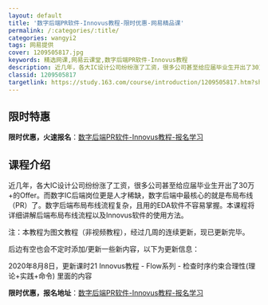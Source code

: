 ```yaml
---
layout: default
title: '数字后端PR软件-Innovus教程-限时优惠-网易精品课'
permalink: /:categories/:title/
categories: wangyi2
tags: 网易提供
cover: 1209505817.jpg
keywords: 精选网课,网易云课堂,数字后端PR软件-Innovus教程
description: 近几年，各大IC设计公司纷纷涨了工资，很多公司甚至给应届毕业生开出了30万+的Offer。而数字IC后端岗位更是人才稀缺
classid: 1209505817
targetlink: https://study.163.com/course/introduction/1209505817.htm?share=1&shareId=1025206652&utm_campaign=share&utm_medium=iphoneShare&utm_source=&utm_u=1025206652
---
```


## 限时特惠

**限时优惠，火速报名**：[数字后端PR软件-Innovus教程-报名学习](https://study.163.com/course/introduction/1209505817.htm?share=1&shareId=1025206652&utm_campaign=share&utm_medium=iphoneShare&utm_source=&utm_u=1025206652)

## 课程介绍

近几年，各大IC设计公司纷纷涨了工资，很多公司甚至给应届毕业生开出了30万+的Offer。而数字IC后端岗位更是人才稀缺，数字后端中最核心的就是布局布线（PR）了。数字后端布局布线流程复杂，且用的EDA软件不容易掌握。本课程将详细讲解后端布局布线流程以及Innovus软件的使用方法。



注：本教程为图文教程（非视频教程），经过几周的连续更新，现已更新完毕。

后边有空也会不定时添加/更新一些新内容，以下为更新信息：

2020年8月8日，更新课时21 Innovus教程 - Flow系列 - 检查时序约束合理性(理论+实践+命令) 里面的内容

**限时优惠，报名地址**：[数字后端PR软件-Innovus教程-报名学习](https://study.163.com/course/introduction/1209505817.htm?share=1&shareId=1025206652&utm_campaign=share&utm_medium=iphoneShare&utm_source=&utm_u=1025206652)

